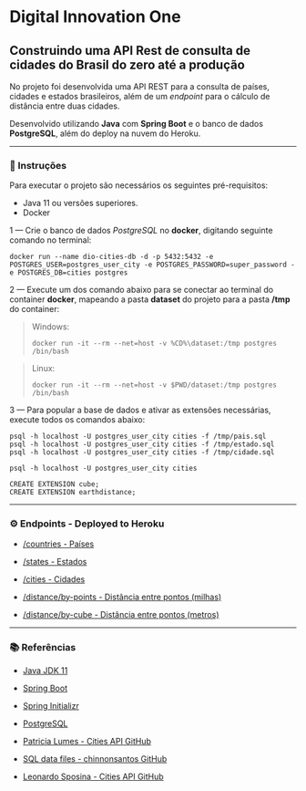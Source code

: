 # Digital Innovation One

## Construindo uma API Rest de consulta de cidades do Brasil do zero até a produção

No projeto foi desenvolvida uma API REST para a consulta de países, cidades e estados brasileiros, além de um *endpoint* para o cálculo de distância entre duas cidades. 

Desenvolvido utilizando **Java** com **Spring Boot** e o banco de dados **PostgreSQL**, além do deploy na nuvem do Heroku.

---

### 📝 Instruções

Para executar o projeto são necessários os seguintes pré-requisitos:

- Java 11 ou versões superiores.
- Docker

1 — Crie o banco de dados *PostgreSQL* no **docker**, digitando seguinte comando no terminal:

```shell
docker run --name dio-cities-db -d -p 5432:5432 -e POSTGRES_USER=postgres_user_city -e POSTGRES_PASSWORD=super_password -e POSTGRES_DB=cities postgres
```

2 — Execute um dos comando abaixo para se conectar ao terminal do container **docker**, mapeando a pasta **dataset** do projeto para a pasta **/tmp** do container:

> Windows:
>
> ```shell
> docker run -it --rm --net=host -v %CD%\dataset:/tmp postgres /bin/bash
> ```

> Linux:
>
> ```shell
> docker run -it --rm --net=host -v $PWD/dataset:/tmp postgres /bin/bash
> ```

3 — Para popular a base de dados e ativar as extensões necessárias, execute todos os comandos abaixo:

```shell
psql -h localhost -U postgres_user_city cities -f /tmp/pais.sql
psql -h localhost -U postgres_user_city cities -f /tmp/estado.sql
psql -h localhost -U postgres_user_city cities -f /tmp/cidade.sql

psql -h localhost -U postgres_user_city cities

CREATE EXTENSION cube; 
CREATE EXTENSION earthdistance;
```

---

### ⚙ Endpoints - Deployed to Heroku


- [/countries - Países](https://dio-cities-distance-api.herokuapp.com/api/v1/countries)
- [/states - Estados](https://dio-cities-distance-api.herokuapp.com/api/v1/states)
- [/cities - Cidades](https://dio-cities-distance-api.herokuapp.com/api/v1/cities)


- [/distance/by-points - Distância entre pontos (milhas)](https://dio-cities-distance-api.herokuapp.com/api/v1/distance/by-points?from=4929&to=5254)
- [/distance/by-cube - Distância entre pontos (metros)](https://dio-cities-distance-api.herokuapp.com/api/v1/distance/by-cube?from=4929&to=5254)

---

### 📚 Referências
 
- [Java JDK 11](https://www.oracle.com/br/java/technologies/javase-jdk11-downloads.html)
- [Spring Boot](https://spring.io/projects/spring-boot)
- [Spring Initializr](https://start.spring.io/)
- [PostgreSQL](https://www.postgresql.org/)


- [Patricia Lumes - Cities API GitHub](https://github.com/PatyLume/cities-api)
- [SQL data files - chinnonsantos GitHub](https://github.com/chinnonsantos/sql-paises-estados-cidades)
- [Leonardo Sposina - Cities API GitHub](https://github.com/leonardosposina/dio-cities-distance-api/digital-innovation-one/tree/master/cities-api)
